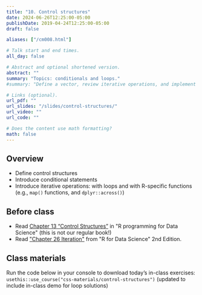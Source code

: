 ```yaml
---
title: "10. Control structures"
date: 2024-06-26T12:25:00-05:00
publishDate: 2019-04-24T12:25:00-05:00
draft: false

aliases: ["/cm008.html"]

# Talk start and end times.
all_day: false

# Abstract and optional shortened version.
abstract: ""
summary: "Topics: conditionals and loops."
#summary: "Define a vector, review iterative operations, and implement iteration using a range of techniques."

# Links (optional).
url_pdf: ""
url_slides: "/slides/control-structures/"
url_video: ""
url_code: ""

# Does the content use math formatting?
math: false
---
```




## Overview

* Define control structures
* Introduce conditional statements
* Introduce iterative operations: with loops and with R-specific functions (e.g., `map()` functions, and `dplyr::across()`)


## Before class

* Read [Chapter 13 “Control Structures”](https://bookdown.org/rdpeng/rprogdatascience/control-structures.html) in "R programming for Data Science" (this is not our regular book!)
* Read ["Chapter 26 Iteration"](https://r4ds.hadley.nz/iteration) from "R for Data Science" 2nd Edition.


## Class materials

Run the code below in your console to download today’s in-class exercises: `usethis::use_course("css-materials/control-structures")`
(updated to include in-class demo for loop solutions)


<!--
* [Data storage types](/notes/vectors/)
* [Iteration](/notes/iteration/)
* [Column-wise operations](https://dplyr.tidyverse.org/dev/articles/colwise.html)

## What you need to do after class

* Complete/Start Homework assignments
* Review today’s lecture materials, and prepare for next class
-->
